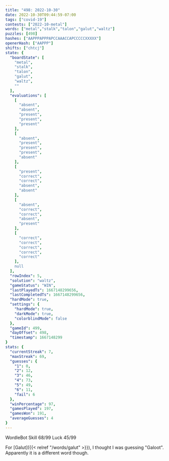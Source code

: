 ```yaml
---
title: "498: 2022-10-30"
date: 2022-10-30T09:44:59-07:00
tags: ["covid-19"]
contests: ["2022-10-metal"]
words: ["metal","stalk","talon","galut","waltz"]
puzzles: [498]
hashes: ["AAPPPAPPPAPCCAAACCAPCCCCCXXXXX"]
openerHash: ["AAPPP"]
shifts: ["chtcj"]
state: {
  "boardState": [
    "metal",
    "stalk",
    "talon",
    "galut",
    "waltz",
    ""
  ],
  "evaluations": [
    [
      "absent",
      "absent",
      "present",
      "present",
      "present"
    ],
    [
      "absent",
      "present",
      "present",
      "present",
      "absent"
    ],
    [
      "present",
      "correct",
      "correct",
      "absent",
      "absent"
    ],
    [
      "absent",
      "correct",
      "correct",
      "absent",
      "present"
    ],
    [
      "correct",
      "correct",
      "correct",
      "correct",
      "correct"
    ],
    null
  ],
  "rowIndex": 5,
  "solution": "waltz",
  "gameStatus": "WIN",
  "lastPlayedTs": 1667148299656,
  "lastCompletedTs": 1667148299656,
  "hardMode": true,
  "settings": {
    "hardMode": true,
    "darkMode": true,
    "colorblindMode": false
  },
  "gameId": 499,
  "dayOffset": 498,
  "timestamp": 1667148299
}
stats: {
  "currentStreak": 7,
  "maxStreak": 69,
  "guesses": {
    "1": 0,
    "2": 12,
    "3": 46,
    "4": 73,
    "5": 49,
    "6": 11,
    "fail": 6
  },
  "winPercentage": 97,
  "gamesPlayed": 197,
  "gamesWon": 191,
  "averageGuesses": 4
}
---
```

<!-- more -->
WordleBot
Skill 68/99
Luck 45/99

For [Galut]({{< relref "/words/galut" >}}), I thought I was guessing "Galoot". Apparently it is a different word though. 